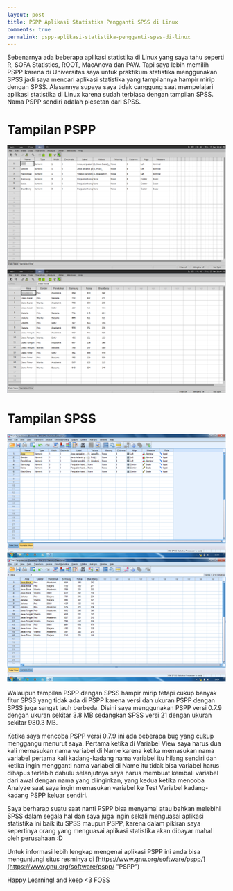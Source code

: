 ```yaml
---
layout: post
title: PSPP Aplikasi Statistika Pengganti SPSS di Linux
comments: true
permalink: pspp-aplikasi-statistika-pengganti-spss-di-linux
---
```


Sebenarnya ada beberapa aplikasi statistika di Linux yang saya tahu seperti R, SOFA Statistics, ROOT, MacAnova dan PAW. Tapi saya lebih memilih PSPP karena di Universitas saya untuk praktikum statistika menggunakan SPSS jadi saya mencari aplikasi statistika yang tampilannya hampir mirip dengan SPSS. Alasannya supaya saya tidak canggung saat mempelajari aplikasi statistika di Linux karena sudah terbiasa dengan tampilan SPSS. Nama PSPP sendiri adalah plesetan dari SPSS.

# Tampilan PSPP
![PSPP](/assets/pspp1.png "PSPP")
![PSPP](/assets/pspp2.png "PSPP")

# Tampilan SPSS
![SPSS](/assets/spss1.png "SPSS")
![SPSS](/assets/spss2.png "SPSS")

Walaupun tampilan PSPP dengan SPSS hampir mirip tetapi cukup banyak fitur SPSS yang tidak ada di PSPP karena versi dan ukuran PSPP dengan SPSS juga sangat jauh berbeda. Disini saya menggunakan PSPP versi 0.7.9 dengan ukuran sekitar 3.8 MB sedangkan SPSS versi 21 dengan ukuran sekitar 980.3 MB.

Ketika saya mencoba PSPP versi 0.7.9 ini ada beberapa bug yang cukup menggangu menurut saya. Pertama ketika di Variabel View saya harus dua kali memasukan nama variabel di Name karena ketika memasukan nama variabel pertama kali kadang-kadang nama variabel itu hilang sendiri dan ketika ingin mengganti nama variabel di Name itu tidak bisa variabel harus dihapus terlebih dahulu selanjutnya saya harus membuat kembali variabel dari awal dengan nama yang diinginkan, yang kedua ketika mencoba Analyze saat saya ingin memasukan variabel ke Test Variabel kadang-kadang PSPP keluar sendiri.

Saya berharap suatu saat nanti PSPP bisa menyamai atau bahkan melebihi SPSS dalam segala hal dan saya juga ingin sekali menguasai aplikasi statistika ini baik itu SPSS maupun PSPP, karena dalam pikiran saya sepertinya orang yang menguasai aplikasi statistika akan dibayar mahal oleh perusahaan :D

Untuk informasi lebih lengkap mengenai aplikasi PSPP ini anda bisa mengunjungi situs resminya di [https://www.gnu.org/software/pspp/](https://www.gnu.org/software/pspp/ "PSPP")

Happy Learning! and keep <3 FOSS
